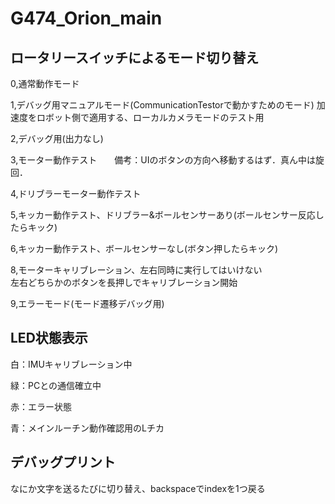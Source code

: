 # G474_Orion_main
## ロータリースイッチによるモード切り替え
0,通常動作モード

1,デバッグ用マニュアルモード(CommunicationTestorで動かすためのモード)
 加速度をロボット側で適用する、ローカルカメラモードのテスト用

2,デバッグ用(出力なし)

3,モーター動作テスト　　備考：UIのボタンの方向へ移動するはず．真ん中は旋回．

4,ドリブラーモーター動作テスト

5,キッカー動作テスト、ドリブラー&ボールセンサーあり(ボールセンサー反応したらキック)

6,キッカー動作テスト、ボールセンサーなし(ボタン押したらキック)

8,モーターキャリブレーション、左右同時に実行してはいけない  
 左右どちらかのボタンを長押しでキャリブレーション開始

9,エラーモード(モード遷移デバッグ用)


## LED状態表示
白：IMUキャリブレーション中

緑：PCとの通信確立中

赤：エラー状態

青：メインルーチン動作確認用のLチカ

## デバッグプリント
なにか文字を送るたびに切り替え、backspaceでindexを1つ戻る